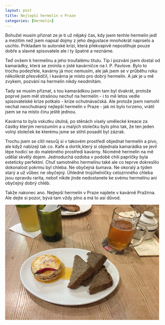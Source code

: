 ```yaml
---
layout: post
title: Nejlepší hermelín v Praze
categories: [Hermelín]
---
```

Bohužel musím přiznat ze je ti už nějaký čas, kdy jsem tenhle hermelín jedl a mezitím než jsem napsal dojmy z jeho degustace mnohokrát naprselo a uschlo. Prikladam to autorské krizi, která překvapivě nepostihuje pouze dobře a slavné spisovatele ale i ty špatné a neznáme.

Teď ovšem k hermelínu a jeho troufalému titulu. Tip i pozváni jsem dostal od kamarádky, která se zmínila o jisté kavárničce na I. P. Pavlove. Bylo to trochu podezřele, kavárny já moc nemusím, ale jak jsem se v průběhu roku několikrát přesvědčil, i kavárna je místo pro dobrý hermelín. A jak je u mě zvykem, pozvání na hermelín nikdy neodmítám.

Tady se musím přiznat, s tou kamarádkou jsem tam byl dvakrát, protože poprvé jsem měl strašnou nechuť na hermelín - i to mě letos vedle spisovatelské krize potkalo - krize ochutnávačská. Ale protože jsem nemohl nechat neochutnaný nejlepší hermelín v Praze - jak mi bylo tvrzeno, vrátil jsem se na místo činu ještě jednou.

Kavárna to byla vskutku útulná, po stěnách visely umělecké kreace za částky kterým nerozumím a u malých stolečku bylo plno tak, že ten jeden volný stoleček ke kterému jsme se stihli posadit byl zázrak.

Trochu jsem se cítil nesvůj si v takovém prostředí objednat hermelín a pivo, ale když nabízejí tak co. Kafe a dortík,který si objednala kamarádka se jevil lépe hodící se do malebného prostředí kavárny. Nicméně hermelín na mě udělal skvělý dojem. Jednoduchá ozdoba v podobě chili papričky byla esteticky perfektní. Chuť samotného hermelínu také ale co teprve dokreslilo dokonalost pokrmu byl chleba. Ne obyčejná šumava. Ne okoralý a týden starý a už vůbec ne obyčejný. Úhledné trojúhelníčky celozrnného chleba jsou opravdu rarita, neboť nikde jinde nedostanete ke svému hermelínu ani obyčejný dobrý chléb.

Takže nakonec ano. Nejlepší hermelín v Praze najdete v kavárně Pražírna. Ale dejte si pozor, bývá tam vždy plno a má to asi důvod.

![Hermelín](/images/posts/2019-05-21-nejlepsi-hermelin-v-praze/hermelin_prazska_prazirna.jpg)
